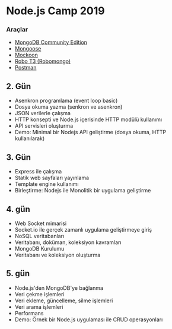 # Node.js Camp 2019

### Araçlar
- [MongoDB Community Edition](https://docs.mongodb.com/manual/administration/install-community/) 
- [Mongoose](https://mongoosejs.com/)
- [Mockoon](https://mockoon.com/)
- [Robo T3 (Robomongo)](https://robomongo.org/download)
- [Postman](https://www.getpostman.com/downloads/)

## 2. Gün
- Asenkron programlama (event loop basic)
- Dosya okuma yazma (senkron ve asenkron)
- JSON verilerle çalışma
- HTTP konsepti ve Node.js içerisinde HTTP modülü kullanımı 
- API servisleri oluşturma
- Demo: Minimal bir Nodejs API geliştirme (dosya okuma, HTTP kullanılarak)

## 3. Gün
- Express ile çalışma
- Statik web sayfaları yayınlama
- Template engine kullanımı
- Birleştirme: Nodejs ile Monolitik bir uygulama geliştirme  


## 4. gün
- Web Socket mimarisi
- Socket.io ile gerçek zamanlı uygulama geliştirmeye giriş
- NoSQL veritabanları
- Veritabanı, doküman, koleksiyon kavramları
- MongoDB Kurulumu
- Veritabanı ve koleksiyon oluşturma

## 5. gün
- Node.js'den MongoDB'ye bağlanma
- Veri çekme işlemleri
- Veri ekleme, güncelleme, silme işlemleri
- Veri arama işlemleri
- Performans
- Demo: Örnek bir Node.js uygulaması ile CRUD operasyonları
